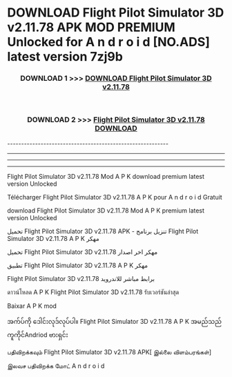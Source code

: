 # DOWNLOAD Flight Pilot Simulator 3D v2.11.78 APK MOD PREMIUM Unlocked for A n d r o i d [NO.ADS] latest version 7zj9b 



<div align="center">

<h3>DOWNLOAD 1 >>> <a href="https://getmod2.web.app/?judul=Flight Pilot Simulator 3D v2.11.78">DOWNLOAD Flight Pilot Simulator 3D v2.11.78</a></h3><br>

<h3>DOWNLOAD 2 >>> <a href="https://getmod2.web.app/?judul=Flight Pilot Simulator 3D v2.11.78">Flight Pilot Simulator 3D v2.11.78 DOWNLOAD </a></h3>

</div>
----------------------------------------------------------

----------------------------------------------------------

----------------------------------------------------------

----------------------------------------------------------

Flight Pilot Simulator 3D v2.11.78 Mod A P K download premium latest version Unlocked

Télécharger Flight Pilot Simulator 3D v2.11.78 A P K pour A n d r o i d Gratuit

download Flight Pilot Simulator 3D v2.11.78 Mod A P K premium latest version Unlocked

تحميل Flight Pilot Simulator 3D v2.11.78 APK - تنزيل برنامج Flight Pilot Simulator 3D v2.11.78 A P K مهكر

تحميل Flight Pilot Simulator 3D v2.11.78 مهكر اخر اصدار

تطبيق Flight Pilot Simulator 3D v2.11.78 A P K مهكر

Flight Pilot Simulator 3D v2.11.78 برابط مباشر للاندرويد

ดาวน์โหลด A P K Flight Pilot Simulator 3D v2.11.78 รับเวอร์ชันล่าสุด

Baixar A P K mod

အက်ပ်ကို ဒေါင်းလုဒ်လုပ်ပါ။ Flight Pilot Simulator 3D v2.11.78 A P K အမည်သည်ကူကိုင်Andriod ဗားရှင်း

பதிவிறக்கவும் Flight Pilot Simulator 3D v2.11.78 APK[ இல்லை விளம்பரங்கள்] 
 
இலவச பதிவிறக்க மோட் A n d r o i d



